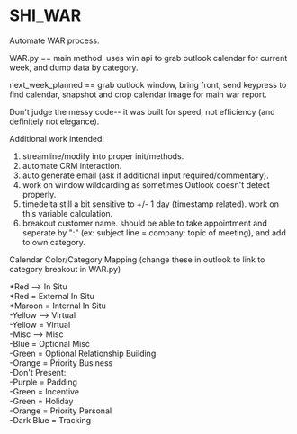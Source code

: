 # SHI_WAR
Automate WAR process.

WAR.py == main method. uses win api to grab outlook calendar for current week, and dump data by category.

next_week_planned == grab outlook window, bring front, send keypress to find calendar, snapshot and crop calendar image for main war report.

Don't judge the messy code-- it was built for speed, not efficiency (and definitely not elegance).

Additional work intended:
1. streamline/modify into proper init/methods.
2. automate CRM interaction.
3. auto generate email (ask if additional input required/commentary).
4. work on window wildcarding as sometimes Outlook doesn't detect properly.
5. timedelta still a bit sensitive to +/- 1 day (timestamp related). work on this variable calculation.
6. breakout customer name. should be able to take appointment and seperate by ":" (ex: subject line = company: topic of meeting), and add to own category.

Calendar Color/Category Mapping (change these in outlook to link to category breakout in WAR.py)

*Red --> In Situ   
   *Red = External In Situ  
   *Maroon = Internal In Situ  
-Yellow --> Virtual  
    -Yellow = Virtual  
-Misc --> Misc  
    -Blue = Optional Misc  
    -Green = Optional Relationship Building  
    -Orange = Priority Business  
-Don't Present:  
    -Purple = Padding  
    -Green = Incentive  
    -Green = Holiday  
    -Orange = Priority Personal  
    -Dark Blue = Tracking  
  

